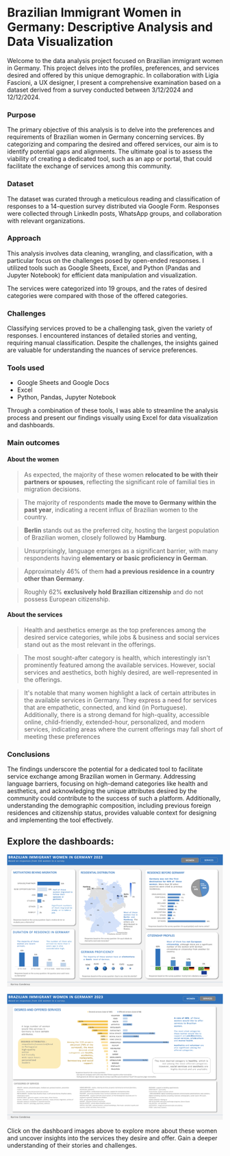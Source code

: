 # Brazilian Immigrant Women in Germany: Descriptive Analysis and Data Visualization

Welcome to the data analysis project focused on Brazilian immigrant women in Germany. This project delves into the profiles, preferences, and services desired and offered by this unique demographic. In collaboration with Ligia Fascioni, a UX designer, I present a comprehensive examination based on a dataset derived from a survey conducted between 3/12/2024 and 12/12/2024.


### Purpose

The primary objective of this analysis is to delve into the preferences and requirements of Brazilian women in Germany concerning services. By categorizing and comparing the desired and offered services, our aim is to identify potential gaps and alignments. The ultimate goal is to assess the viability of creating a dedicated tool, such as an app or portal, that could facilitate the exchange of services among this community.


### Dataset
The dataset was curated through a meticulous reading and classification of responses to a 14-question survey distributed via Google Form. Responses were collected through LinkedIn posts, WhatsApp groups, and collaboration with relevant organizations.

### Approach
This analysis involves data cleaning, wrangling, and classification, with a particular focus on the challenges posed by open-ended responses. I utilized tools such as Google Sheets, Excel, and Python (Pandas and Jupyter Notebook) for efficient data manipulation and visualization.

The services were categorized into 19 groups, and the rates of desired categories were compared with those of the offered categories.

### Challenges
Classifying services proved to be a challenging task, given the variety of responses. I encountered instances of detailed stories and venting, requiring manual classification. Despite the challenges, the insights gained are valuable for understanding the nuances of service preferences.

### Tools used
- Google Sheets and Google Docs
- Excel
- Python, Pandas, Jupyter Notebook

Through a combination of these tools, I was able to streamline the analysis process and present our findings visually using Excel for data visualization and dashboards.

### Main outcomes

#### About the women
> As expected,  the majority of these women **relocated to be with their partners or spouses**, reflecting the significant role of familial ties in migration decisions.

>The majority of respondents **made the move to Germany within the past year**, indicating a recent influx of Brazilian women to the country.

> **Berlin** stands out as the preferred city, hosting the largest population of Brazilian women, closely followed by **Hamburg**.

> Unsurprisingly, language emerges as a significant barrier, with many respondents having **elementary or basic proficiency in German**.

> Approximately 46% of them **had a previous residence in a country other than Germany**.

> Roughly 62% **exclusively hold Brazilian citizenship** and do not possess European citizenship.


#### About the services
> Health and aesthetics emerge as the top preferences among the desired service categories, while jobs & business and social services stand out as the most relevant in the offerings.

> The most sought-after category is health, which interestingly isn't prominently featured among the available services. However, social services and aesthetics, both highly desired, are well-represented in the offerings.

> It's notable that many women highlight a lack of certain attributes in the available services in Germany. They express a need for services that are empathetic, connected, and kind (in Portuguese). Additionally, there is a strong demand for high-quality, accessible online, child-friendly, extended-hour, personalized, and modern services, indicating areas where the current offerings may fall short of meeting these preferences

### Conclusions

The findings underscore the potential for a dedicated tool to facilitate service exchange among Brazilian women in Germany. Addressing language barriers, focusing on high-demand categories like health and aesthetics, and acknowledging the unique attributes desired by the community could contribute to the success of such a platform. Additionally, understanding the demographic composition, including previous foreign residences and citizenship status, provides valuable context for designing and implementing the tool effectively.

## Explore the dashboards:

[![dashboard1](images/dashboard1.png 'Dashboar1')](https://github.com/KC2016/brazilian_immigrant_women_in_germany/blob/main/images/dashboard1.png)

[![dashboard2](images/dashboard2.png 'Dashboar2')](https://github.com/KC2016/brazilian_immigrant_women_in_germany/blob/main/images/dashboard2.png)

Click on the dashboard images above to explore more about these women and uncover insights into the services they desire and offer. Gain a deeper understanding of their stories and challenges.